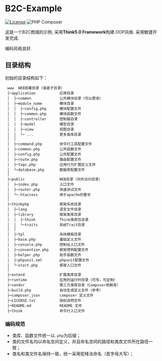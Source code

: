 # B2C-Example

[![License](https://poser.pugx.org/topthink/think/license)](https://packagist.org/packages/topthink/think)
![PHP Composer](https://github.com/kurumix33/B2C-Example/workflows/PHP%20Composer/badge.svg)

这是一个B2C商城的示例, 采用**Think5.0 Framework**构建.OOP风格.
采用敏捷开发完成.

编码风格良好.

## 目录结构

初始的目录结构如下：

```
 www  WEB部署目录（或者子目录）
 ├─application           应用目录
 │  ├─common             公共模块目录（可以更改）
 │  ├─module_name        模块目录
 │  │  ├─config.php      模块配置文件
 │  │  ├─common.php      模块函数文件
 │  │  ├─controller      控制器目录
 │  │  ├─model           模型目录
 │  │  ├─view            视图目录
 │  │  └─ ...            更多类库目录
 │  │
 │  ├─command.php        命令行工具配置文件
 │  ├─common.php         公共函数文件
 │  ├─config.php         公共配置文件
 │  ├─route.php          路由配置文件
 │  ├─tags.php           应用行为扩展定义文件
 │  └─database.php       数据库配置文件
 │
 ├─public                WEB目录（对外访问目录）
 │  ├─index.php          入口文件
 │  ├─router.php         快速测试文件
 │  └─.htaccess          用于apache的重写
 │
 ├─thinkphp              框架系统目录
 │  ├─lang               语言文件目录
 │  ├─library            框架类库目录
 │  │  ├─think           Think类库包目录
 │  │  └─traits          系统Trait目录
 │  │
 │  ├─tpl                系统模板目录
 │  ├─base.php           基础定义文件
 │  ├─console.php        控制台入口文件
 │  ├─convention.php     框架惯例配置文件
 │  ├─helper.php         助手函数文件
 │  ├─phpunit.xml        phpunit配置文件
 │  └─start.php          框架入口文件
 │
 ├─extend                扩展类库目录
 ├─runtime               应用的运行时目录（可写，可定制）
 ├─vendor                第三方类库目录（Composer依赖库）
 ├─build.php             自动生成定义文件（参考）
 ├─composer.json         composer 定义文件
 ├─LICENSE.txt           授权说明文件
 ├─README.md             README 文件
 ├─think                 命令行入口文件
```

### 编码规范

*   类库、函数文件统一以`.php`为后缀；
*   类的文件名均以命名空间定义，并且命名空间的路径和类库文件所在路径一致；
*   类名和类文件名保持一致，统一采用驼峰法命名（首字母大写）；
